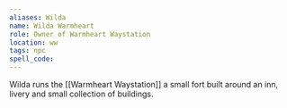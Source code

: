 ```yaml
---
aliases: Wilda
name: Wilda Warmheart
role: Owner of Warmheart Waystation
location: ww
tags: npc
spell_code: 
---
```


Wilda runs the [[Warmheart Waystation]] a small fort built around an inn, livery and small collection of buildings.



 